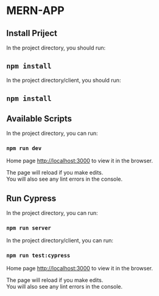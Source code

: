 # MERN-APP

## Install Priject

In the project directory, you should run:
## `npm install`
In the project directory/client, you should run:
## `npm install`

## Available Scripts

In the project directory, you can run:

### `npm run dev`

Home page [http://localhost:3000](http://localhost:3000) to view it in the browser.

The page will reload if you make edits.\
You will also see any lint errors in the console.

## Run Cypress

In the project directory, you can run:

### `npm run server`

In the project directory/client, you can run:

### `npm run test:cypress`

Home page [http://localhost:3000](http://localhost:3000) to view it in the browser.

The page will reload if you make edits.\
You will also see any lint errors in the console.